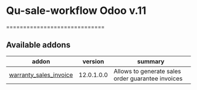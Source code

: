 # Qu-sale-workflow Odoo v.11
=============================

[//]: # (addons)

Available addons
----------------
addon | version | summary
--- | --- | ---
[warranty_sales_invoice](warranty_sales_invoice/) | 12.0.1.0.0 | Allows to generate sales order guarantee invoices


[//]: # (end addons)